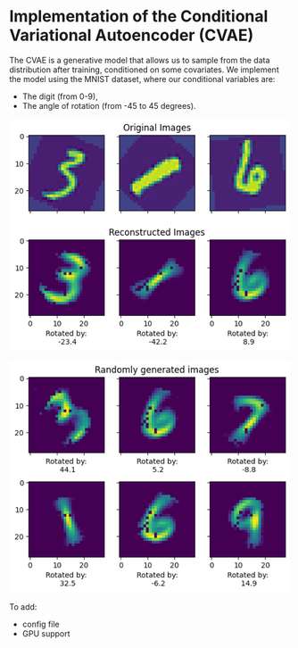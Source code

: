 # Implementation of the Conditional Variational Autoencoder (CVAE)

The CVAE is a generative model that allows us to sample from the data distribution after training, conditioned on some covariates.
We implement the model using the MNIST dataset, where our conditional variables are:
- The digit (from 0-9),
- The angle of rotation (from -45 to 45 degrees).


![image info](figures/CVAE_reconstructed_images.png)

![image info](figures/CVAE_randomly_generated_images.png)


To add:
- config file
- GPU support
